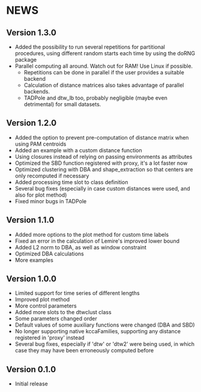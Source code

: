 # NEWS

## Version 1.3.0
* Added the possibility to run several repetitions for partitional procedures, using different random starts each time by using the doRNG package
* Parallel computing all around. Watch out for RAM! Use Linux if possible.
     + Repetitions can be done in parallel if the user provides a suitable backend
     + Calculation of distance matrices also takes advantage of parallel backends.
     + TADPole and dtw_lb too, probably negligible (maybe even detrimental) for small datasets.

## Version 1.2.0
* Added the option to prevent pre-computation of distance matrix when using PAM centroids
* Added an example with a custom distance function
* Using closures instead of relying on passing environments as attributes
* Optimized the SBD function registered with proxy, it's a lot faster now
* Optimized clustering with DBA and shape_extraction so that centers are only recomputed if necessary
* Added processing time slot to class definition
* Several bug fixes (especially in case custom distances were used, and also for plot method)
* Fixed minor bugs in TADPole

## Version 1.1.0
* Added more options to the plot method for custom time labels
* Fixed an error in the calculation of Lemire's improved lower bound
* Added L2 norm to DBA, as well as window constraint
* Optimized DBA calculations
* More examples

## Version 1.0.0
* Limited support for time series of different lengths
* Improved plot method
* More control parameters
* Added more slots to the dtwclust class
* Some parameters changed order
* Default values of some auxiliary functions were changed (DBA and SBD)
* No longer supporting native kccaFamilies, supporting any distance registered in 'proxy' instead
* Several bug fixes, especially if 'dtw' or 'dtw2' were being used, in which case they may have been erroneously computed before

## Version 0.1.0
* Initial release
